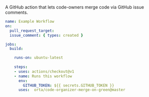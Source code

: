 A GitHub action that lets code-owners merge code via GitHub issue comments.

```yml
name: Example Workflow
on:
  pull_request_target:
  issue_comment: { types: created }

jobs:
  build:

    runs-on: ubuntu-latest
    
    steps:
    - uses: actions/checkout@v1
    - name: Runs this workflow
      env:
        GITHUB_TOKEN: ${{ secrets.GITHUB_TOKEN }}
      uses:  orta/code-organizer-merge-on-green@master


```
